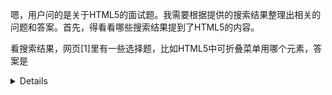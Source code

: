 嗯，用户问的是关于HTML5的面试题。我需要根据提供的搜索结果整理出相关的问题和答案。首先，得看看哪些搜索结果提到了HTML5的内容。

看搜索结果，网页[1]里有一些选择题，比如HTML5中可折叠菜单用哪个元素，答案是<details>，这应该属于基础题。网页[3]和[4]有很多HTML5的问题，比如新特性、语义化标签、离线存储等。网页[6]的字节面试指南里提到了HTML5新特性，比如语义化标签、表单增强、多媒体支持、本地存储等，这些都是常见的考点。网页[4]还解释了为什么HTML5只需要写<!DOCTYPE html>，以及如何处理兼容性问题。

然后，网页[5]和[7]也涉及了HTML5的表单类型、拖放功能等。需要综合这些信息，把问题分类整理。可能的结构包括新特性、语义化标签、表单元素、离线存储、兼容性处理、多媒体支持等。

还要注意引用正确的来源，比如语义化标签的作用在网页[4][6][7]都有提到，需要引用多个来源。每个问题要给出答案和解析，可能的话加上参考的网页编号。例如，关于HTML5为什么简写DOCTYPE，网页[4]和[6]都有解释，可以合并引用。

另外，用户提供的搜索结果中有提到如何处理新标签的浏览器兼容，比如使用document.createElement或者html5shim框架，这在网页[4]和[6]都有涉及，需要整合到答案里。

可能还需要包括一些实战题，比如拖放API的实现，这在网页[7]有提到，但用户的问题可能更偏向理论，所以可能需要简要说明。

最后，确保每个问题都有对应的答案和引用，避免重复引用同一网页，同时覆盖多个来源的信息。这样整理出来的答案会比较全面，符合用户的需求。




以下是2025年HTML5高频面试题及详解，结合最新技术趋势和实战经验整理而成：

---

### 一、HTML5核心特性
1. **HTML5与HTML4的主要区别**
   • **文档声明简化**：`<!DOCTYPE html>`取代复杂DTD声明，因为HTML5不再基于SGML规范。
   • **语义化标签**：新增`<header>`、`<footer>`、`<article>`、`<section>`等标签，提升代码可读性和SEO友好性。
   • **多媒体支持**：原生支持`<video>`和`<audio>`标签，无需第三方插件。
   • **离线存储**：通过`localStorage`和`sessionStorage`实现浏览器端数据持久化。

2. **语义化标签的应用场景**
   • **SEO优化**：搜索引擎更容易解析页面结构（如`<nav>`表示导航栏）。
   • **无障碍访问**：屏幕阅读器能精准识别语义化标签，提升残障用户体验。

---

### 二、表单与输入类型
1. **新增表单输入类型**
   • 邮箱验证：`<input type="email">`
   • 日期选择：`<input type="date">`
   • 范围滑动条：`<input type="range">`
   • 颜色选择器：`<input type="color">`

2. **表单属性增强**
   • **placeholder**：输入框占位提示
   • **required**：强制字段必填
   • **autocomplete**：控制浏览器自动填充行为

---

### 三、兼容性与新特性实现
1. **处理HTML5标签的浏览器兼容性**
   • **Polyfill方案**：使用`document.createElement()`动态创建新标签（如`<article>`）。
   • **框架支持**：引入`html5shim.js`让IE6-8支持语义化标签。

2. **离线存储实现原理**
   • **manifest文件**：定义缓存资源清单（已逐渐被Service Worker替代）。
   • **API操作**：通过`localStorage.setItem(key, value)`实现数据持久化存储。

---

### 四、高级功能与应用
1. **Canvas与SVG的区别**
   • **Canvas**：基于像素的绘图API，适合动态图形和游戏开发。
   • **SVG**：矢量图形格式，支持DOM操作和动画，适合图标和可缩放图形。

2. **拖放API实现步骤**
   • 设置元素`draggable="true"`
   • 监听`dragstart`（拖动开始）和`drop`（放置）事件
   • 使用`DataTransfer`对象传递数据

---

### 五、高频实战问题
1. **如何实现响应式图片？**
   • 使用`<img srcset="img-320w.jpg 320w, img-640w.jpg 640w" sizes="(max-width: 600px) 320px, 640px">`根据屏幕尺寸加载适配图片。

2. **Web Workers的作用**
   • 在后台线程执行耗时任务（如大数据计算），避免阻塞主线程。

3. **Geolocation API的应用**
   • 通过`navigator.geolocation.getCurrentPosition()`获取用户地理位置，用于LBS服务。

---

### 六、易错题解析
**题目**：`['1', '2', '3'].map(parseInt)`的输出结果？
**答案**：`[1, NaN, NaN]`
**解析**：
• `parseInt`接收两个参数：字符串和进制基数。
• 实际调用为`parseInt('1', 0)`（按十进制解析）、`parseInt('2', 1)`（无效进制）、`parseInt('3', 2)`（二进制最大为1）。

---

### 参考资料
• HTML5语义化标签规范
• 浏览器兼容性处理方案
• 表单验证最佳实践

掌握以上核心知识点，结合项目中的技术落地案例（如Canvas可视化开发、PWA离线应用），可系统应对HTML5面试挑战。

